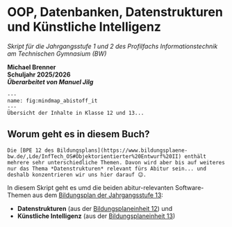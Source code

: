 # OOP, Datenbanken, Datenstrukturen und Künstliche Intelligenz

*Skript für die Jahrgangsstufe 1 und 2 des Profilfachs Informationstechnik am Technischen Gymnasium (BW)*  

**Michael Brenner**<br>
**Schuljahr 2025/2026**<br>
***Überarbeitet von Manuel Jilg***

```{figure} figures/mindmapNeu.png
---
name: fig:mindmap_abistoff_it
---
Übersicht der Inhalte in Klasse 12 und 13...

```

## Worum geht es in diesem Buch?

```{margin}
Die [BPE 12 des Bildungsplans](https://www.bildungsplaene-bw.de/,Lde/InfTech_OS#Objektorientierter%20Entwurf%20II) enthält mehrere sehr unterschiedliche Themen. Davon wird aber bis auf weiteres nur das Thema *Datenstrukturen* relevant fürs Abitur sein... und deshalb konzentrieren wir uns hier darauf 😉.
```

In diesem Skript geht es umd die beiden abitur-relevanten Software-Themen aus dem [Bildungsplan der Jahrgangsstufe 13](https://www.bildungsplaene-bw.de/,Lde/InfTech_OS):

* **Datenstrukturen** (aus der [Bildungsplaneinheit 12](https://www.bildungsplaene-bw.de/,Lde/InfTech_OS#Objektorientierter%20Entwurf%20II)) und
* **Künstliche Intelligenz** (aus der [Bildungsplaneinheit 13](https://www.bildungsplaene-bw.de/,Lde/InfTech_OS#K%C3%BCnstliche%20Intelligenz))
